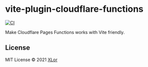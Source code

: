 # vite-plugin-cloudflare-functions

[![CI](https://github.com/yjl9903/vite-plugin-cloudflare-functions/actions/workflows/ci.yml/badge.svg)](https://github.com/yjl9903/vite-plugin-cloudflare-functions/actions/workflows/ci.yml)

Make Cloudflare Pages Functions works with Vite friendly.

## License

MIT License © 2021 [XLor](https://github.com/yjl9903)
